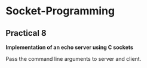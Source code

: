 # Socket-Programming


## Practical 8

**Implementation of an echo server using C sockets**

Pass the command line arguments to server and client.
